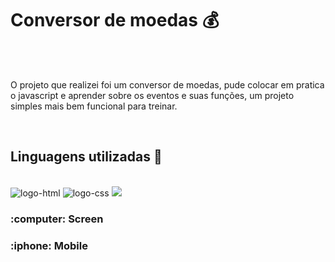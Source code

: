 <h1>Conversor de moedas 💰</h1>
<br>
<br>
<p> O projeto que realizei foi um conversor de moedas, pude colocar em pratica o javascript e aprender sobre os eventos e suas funções, um projeto simples mais bem funcional para treinar. </p>
<br>
<h2>Linguagens utilizadas 🚀</h2>
<br>
<img src="https://img.shields.io/badge/HTML5-E34F26?style=for-the-badge&logo=html5&logoColor=white" alt="logo-html">
<img src="https://img.shields.io/badge/CSS3-1572B6?style=for-the-badge&logo=css3&logoColor=white" alt="logo-css">
<img src="https://img.shields.io/badge/JavaScript-F7DF1E?style=for-the-badge&logo=javascript&logoColor=black">
<br>
<h3>:computer: Screen</h3>


<h3> :iphone: Mobile</h3>

